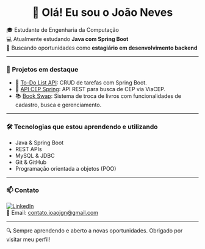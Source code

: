 <h1 align="center">👋 Olá! Eu sou o João Neves</h1>

🎓 Estudante de Engenharia da Computação  
💻 Atualmente estudando **Java com Spring Boot**  
🚀 Buscando oportunidades como **estagiário em desenvolvimento backend**

---

### 🚧 Projetos em destaque

- 🔄 [To-Do List API](https://github.com/jgnfps/to-do-list-api): CRUD de tarefas com Spring Boot.
- 🧾 [API CEP Spring](https://github.com/jgnfps/api-cep-spring): API REST para busca de CEP via ViaCEP.
- 📚 [Book Swap](https://github.com/jgnfps/book-swap): Sistema de troca de livros com funcionalidades de cadastro, busca e gerenciamento.

---

### 🛠️ Tecnologias que estou aprendendo e utilizando

- Java & Spring Boot
- REST APIs
- MySQL & JDBC
- Git & GitHub
- Programação orientada a objetos (POO)

---

### 📫 Contato

[![LinkedIn](https://img.shields.io/badge/LinkedIn-blue?logo=linkedin&logoColor=white)](https://www.linkedin.com/in/jo%C3%A3o-guilherme-77a3a6200/)  
📧 Email: contato.joaojgn@gmail.com

---

🔍 Sempre aprendendo e aberto a novas oportunidades. Obrigado por visitar meu perfil!
